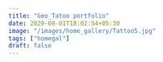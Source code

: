 ```yaml
---
title: "Geo_Tatoo portfolio"
date: 2020-08-01T18:02:54+05:30
image: "/images/home_gallery/Tattoo5.jpg"
tags: ["homegal"]
draft: false
---
```

